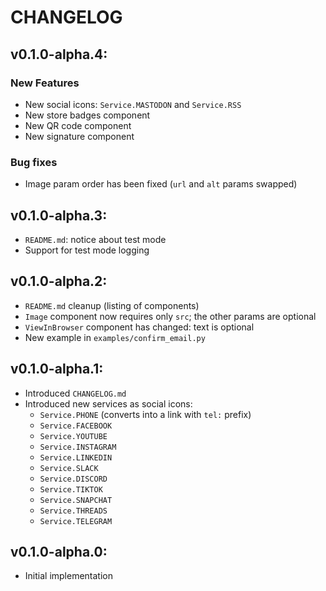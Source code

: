 # CHANGELOG

## v0.1.0-alpha.4:

### New Features

- New social icons: `Service.MASTODON` and `Service.RSS`
- New store badges component
- New QR code component
- New signature component

### Bug fixes

- Image param order has been fixed (`url` and `alt` params swapped)

## v0.1.0-alpha.3:
- `README.md`: notice about test mode
- Support for test mode logging

## v0.1.0-alpha.2:
- `README.md` cleanup (listing of components)
- `Image` component now requires only `src`; the other params are optional
- `ViewInBrowser` component has changed: text is optional
- New example in `examples/confirm_email.py`

## v0.1.0-alpha.1:
- Introduced `CHANGELOG.md`
- Introduced new services as social icons:
  - `Service.PHONE` (converts into a link with `tel:` prefix)
  - `Service.FACEBOOK`
  - `Service.YOUTUBE`
  - `Service.INSTAGRAM`
  - `Service.LINKEDIN`
  - `Service.SLACK`
  - `Service.DISCORD`
  - `Service.TIKTOK`
  - `Service.SNAPCHAT`
  - `Service.THREADS`
  - `Service.TELEGRAM`

## v0.1.0-alpha.0:
- Initial implementation